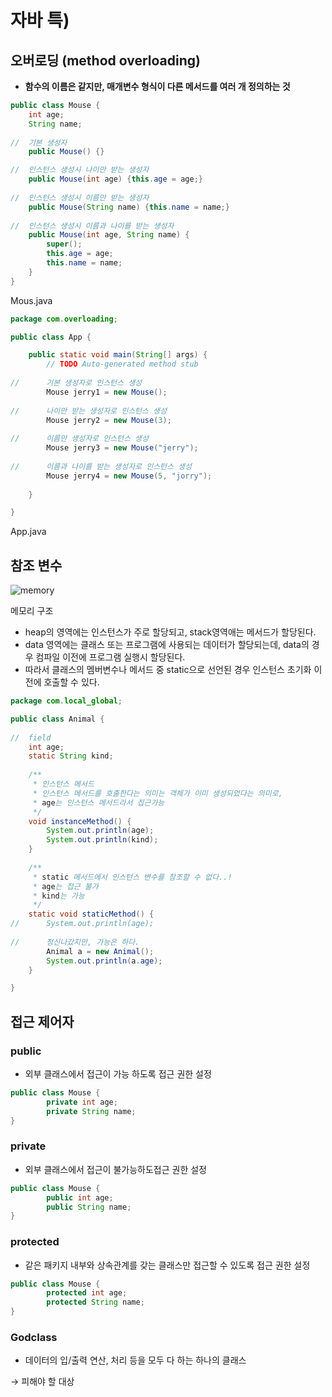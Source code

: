 ﻿# 자바 특)

## 오버로딩 (method overloading)

-   **함수의 이름은 같지만, 매개변수 형식이 다른 메서드를 여러 개 정의하는 것**

```java
public class Mouse {
	int age;
	String name;
	
//	기본 생성자
	public Mouse() {}

//	인스턴스 생성시 나이만 받는 생성자
	public Mouse(int age) {this.age = age;}
	
//  인스턴스 생성시 이름만 받는 생성자
	public Mouse(String name) {this.name = name;}
	
//  인스턴스 생성시 이름과 나이를 받는 생성자
	public Mouse(int age, String name) {
		super();
		this.age = age;
		this.name = name;
	}
}

```

Mous.java

```java
package com.overloading;

public class App {

	public static void main(String[] args) {
		// TODO Auto-generated method stub
		
//		기본 생성자로 인스턴스 생성
		Mouse jerry1 = new Mouse();
		
//		나이만 받는 생성자로 인스턴스 생성
		Mouse jerry2 = new Mouse(3);
		
//		이름만 생성자로 인스턴스 생성
		Mouse jerry3 = new Mouse("jerry");
		
//		이름과 나이를 받는 생성자로 인스턴스 생성
		Mouse jerry4 = new Mouse(5, "jorry");
		
	}

}

```

App.java

## 참조 변수

![memory](https://user-images.githubusercontent.com/102901226/165514792-acd655bb-0e18-44d7-a232-697102fe9087.png)

메모리 구조

-   heap의 영역에는 인스턴스가 주로 할당되고, stack영역애는 메서드가 할당된다.
-   data 영역에는 클래스 또는 프로그램에 사용되는 데이터가 할당되는데, data의 경우 컴파일 이전에 프로그램 실행시 할당된다.
-   따라서 클래스의 멤버변수나 메서드 중 static으로 선언된 경우 인스턴스 초기화 이전에 호출할 수 있다.

```java
package com.local_global;

public class Animal {
	
//	field 
	int age;
	static String kind;
	
	/**
	 * 인스턴스 메서드
	 * 인스턴스 메서드를 호출한다는 의미는 객체가 이미 생성되었다는 의미로, 
	 * age는 인스턴스 메서드라서 집근가능
	 */
	void instanceMethod() { 
		System.out.println(age);
		System.out.println(kind);
	}
	
	/**
	 * static 메서드에서 인스턴스 변수를 참조할 수 없다..!
	 * age는 접근 불가
	 * kind는 가능 
	 */
	static void staticMethod() {
//		System.out.println(age);
		
//		정신나갔지만, 가능은 하다.
		Animal a = new Animal();
		System.out.println(a.age);
	}

}

```

## 접근 제어자

### public

-   외부 클래스에서 접근이 가능
하도록 접근 권한 설정

```java
public class Mouse {
		private int age;
		private String name;
}

```

### private

-   외부 클래스에서 접근이 불가능하도접근 권한 설정

```java
public class Mouse {
		public int age;
		public String name;
}

```

### protected

-   같은 패키지 내부와 상속관계를 갖는 클래스만 접근할 수 있도록 접근 권한 설정

```java
public class Mouse {
		protected int age;
		protected String name;
}

```

### Godclass

-   데이터의 입/출력 연산, 처리 등을 모두 다 하는 하나의 클래스

→ 피해야 할 대상

